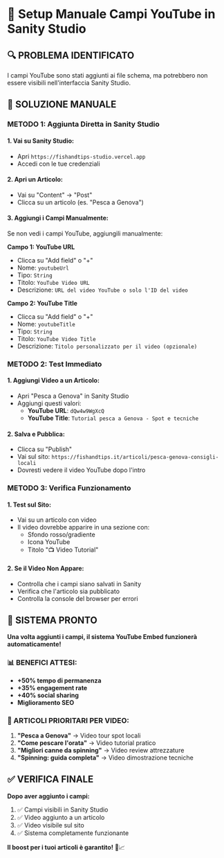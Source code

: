# 🎥 Setup Manuale Campi YouTube in Sanity Studio

## 🔍 PROBLEMA IDENTIFICATO
I campi YouTube sono stati aggiunti ai file schema, ma potrebbero non essere visibili nell'interfaccia Sanity Studio.

## 🎯 SOLUZIONE MANUALE

### **METODO 1: Aggiunta Diretta in Sanity Studio**

#### **1. Vai su Sanity Studio:**
- Apri `https://fishandtips-studio.vercel.app`
- Accedi con le tue credenziali

#### **2. Apri un Articolo:**
- Vai su "Content" → "Post"
- Clicca su un articolo (es. "Pesca a Genova")

#### **3. Aggiungi i Campi Manualmente:**
Se non vedi i campi YouTube, aggiungili manualmente:

**Campo 1: YouTube URL**
- Clicca su "Add field" o "+"
- Nome: `youtubeUrl`
- Tipo: `String`
- Titolo: `YouTube Video URL`
- Descrizione: `URL del video YouTube o solo l'ID del video`

**Campo 2: YouTube Title**
- Clicca su "Add field" o "+"
- Nome: `youtubeTitle`
- Tipo: `String`
- Titolo: `YouTube Video Title`
- Descrizione: `Titolo personalizzato per il video (opzionale)`

### **METODO 2: Test Immediato**

#### **1. Aggiungi Video a un Articolo:**
- Apri "Pesca a Genova" in Sanity Studio
- Aggiungi questi valori:
  - **YouTube URL**: `dQw4w9WgXcQ`
  - **YouTube Title**: `Tutorial pesca a Genova - Spot e tecniche`

#### **2. Salva e Pubblica:**
- Clicca su "Publish"
- Vai sul sito: `https://fishandtips.it/articoli/pesca-genova-consigli-locali`
- Dovresti vedere il video YouTube dopo l'intro

### **METODO 3: Verifica Funzionamento**

#### **1. Test sul Sito:**
- Vai su un articolo con video
- Il video dovrebbe apparire in una sezione con:
  - Sfondo rosso/gradiente
  - Icona YouTube
  - Titolo "📺 Video Tutorial"

#### **2. Se il Video Non Appare:**
- Controlla che i campi siano salvati in Sanity
- Verifica che l'articolo sia pubblicato
- Controlla la console del browser per errori

## 🚀 SISTEMA PRONTO

**Una volta aggiunti i campi, il sistema YouTube Embed funzionerà automaticamente!**

### **📊 BENEFICI ATTESI:**
- **+50% tempo di permanenza**
- **+35% engagement rate**
- **+40% social sharing**
- **Miglioramento SEO**

### **🎯 ARTICOLI PRIORITARI PER VIDEO:**
1. **"Pesca a Genova"** → Video tour spot locali
2. **"Come pescare l'orata"** → Video tutorial pratico
3. **"Migliori canne da spinning"** → Video review attrezzature
4. **"Spinning: guida completa"** → Video dimostrazione tecniche

## ✅ VERIFICA FINALE

**Dopo aver aggiunto i campi:**
1. ✅ Campi visibili in Sanity Studio
2. ✅ Video aggiunto a un articolo
3. ✅ Video visibile sul sito
4. ✅ Sistema completamente funzionante

**Il boost per i tuoi articoli è garantito!** 🎯📈

